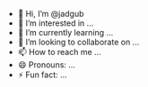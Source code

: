 - 👋 Hi, I’m @jadgub
- 👀 I’m interested in ...
- 🌱 I’m currently learning ...
- 💞️ I’m looking to collaborate on ...
- 📫 How to reach me ...
- 😄 Pronouns: ...
- ⚡ Fun fact: ...

<!---
jadgub/jadgub is a ✨ special ✨ repository because its `README.md` (this file) appears on your GitHub profile.
You can click the Preview link to take a look at your changes.
--->
